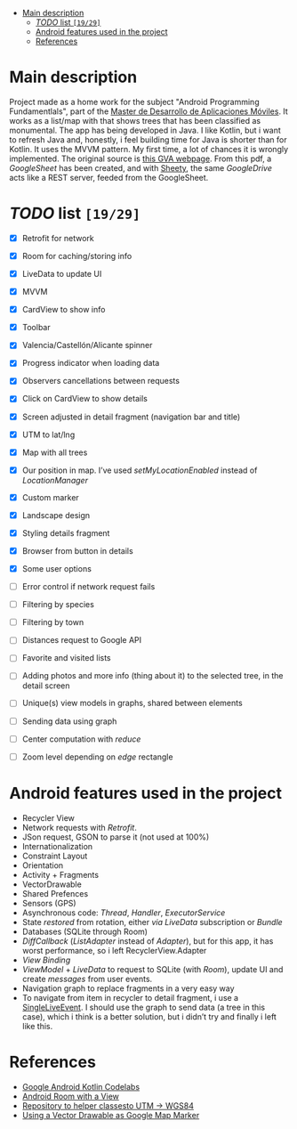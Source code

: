 - [Main description](#org8fe29f7)
    - [*TODO* list <code>[19/29]</code>](#orgf70342e)
    - [Android features used in the project](#org7fde2a0)
    - [References](#orgd166a07)


<a id="org8fe29f7"></a>

# Main description

Project made as a home work for the subject "Android Programming Fundamentlals", part of the [Master de Desarrollo de Aplicaciones Móviles](<http://mmoviles.upv.es>). It works as a list/map with that shows trees that has been classified as monumental. The app has being developed in Java. I like Kotlin, but i want to refresh Java and, honestly, i feel building time for Java is shorter than for Kotlin. It uses the MVVM pattern. My first time, a lot of chances it is wrongly implemented. The original source is [this GVA webpage](<http://www.agroambient.gva.es/documents/20551003/163052224/Cataleg+10+de+octubre+de+2016/e0cf7d60-9ac4-4b48-bcc9-2082856308a2>). From this pdf, a *GoogleSheet* has been created, and with [Sheety](<https://sheety.co/>), the same *GoogleDrive* acts like a REST server, feeded from the GoogleSheet.


<a id="orgf70342e"></a>

# *TODO* list <code>[19/29]</code>

-   [X] Retrofit for network
-   [X] Room for caching/storing info
-   [X] LiveData to update UI
-   [X] MVVM
-   [X] CardView to show info
-   [X] Toolbar
-   [X] Valencia/Castellón/Alicante spinner
-   [X] Progress indicator when loading data
-   [X] Observers cancellations between requests
-   [X] Click on CardView to show details
-   [X] Screen adjusted in detail fragment (navigation bar and title)
-   [X] UTM to lat/lng
-   [X] Map with all trees
-   [X] Our position in map. I’ve used *setMyLocationEnabled* instead of *LocationManager*
-   [X] Custom marker
-   [X] Landscape design
-   [X] Styling details fragment
-   [X] Browser from button in details
-   [X] Some user options
-   [ ] Error control if network request fails
-   [ ] Filtering by species
-   [ ] Filtering by town
-   [ ] Distances request to Google API
-   [ ] Favorite and visited lists
-   [ ] Adding photos and more info (thing about it) to the selected tree, in the detail screen
-   [ ] Unique(s) view models in graphs, shared between elements
-   [ ] Sending data using graph
-   [ ] Center computation with *reduce*
-   [ ] Zoom level depending on *edge* rectangle


<a id="org7fde2a0"></a>

# Android features used in the project

-   Recycler View
-   Network requests with *Retrofit*.
-   JSon request, GSON to parse it (not used at 100%)
-   Internationalization
-   Constraint Layout
-   Orientation
-   Activity + Fragments
-   VectorDrawable
-   Shared Prefences
-   Sensors (GPS)
-   Asynchronous code: *Thread*, *Handler*, *ExecutorService*
-   State *restored* from rotation, either *via* *LiveData* subscription or *Bundle*
-   Databases (SQLite through Room)
-   *DiffCallback* (*ListAdapter* instead of *Adapter*), but for this app, it has worst performance, so i left RecyclerView.Adapter
-   *View Binding*
-   *ViewModel* + *LiveData* to request to SQLite (with *Room*), update UI and create *messages* from user events.
-   Navigation graph to replace fragments in a very easy way
-   To navigate from item in recycler to detail fragment, i use a [SingleLiveEvent](<https://github.com/android/architecture-samples/blob/dev-todo-mvvm-live/todoapp/app/src/main/java/com/example/android/architecture/blueprints/todoapp/SingleLiveEvent.java>). I should use the graph to send data (a tree in this case), which i think is a better solution, but i didn’t try and finally i left like this.


<a id="orgd166a07"></a>

# References

-   [Google Android Kotlin Codelabs](<https://codelabs.developers.google.com/android-kotlin-fundamentals/>)
-   [Android Room with a View](<https://codelabs.developers.google.com/codelabs/android-room-with-a-view/#0>)
-   [Repository to helper classesto UTM -> WGS84](<https://github.com/rolfrander/geo>)
-   [Using a Vector Drawable as Google Map Marker](<https://stackoverflow.com/questions/42365658/custom-marker-in-google-maps-in-android-with-vector-asset-icon/45564994#45564994>)

